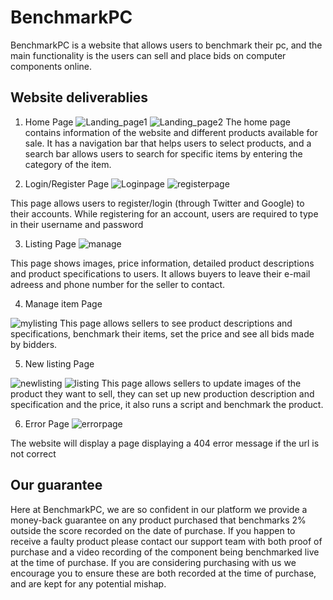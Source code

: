 # BenchmarkPC
 
BenchmarkPC is a website that allows users to benchmark their pc, and the main functionality is the users can sell and place bids on computer components online. 

## Website deliverablies

1. Home Page
![Landing_page1](https://user-images.githubusercontent.com/55529623/67618699-1671f400-f836-11e9-8f49-db5f4528f1be.jpg)
![Landing_page2](https://user-images.githubusercontent.com/55529623/67618717-55a04500-f836-11e9-9586-e8c527b48528.jpg)
The home page contains information of the website and different products available for sale. It has a navigation bar that helps users to select products, and a search bar allows users to search for specific items by entering the category of the item. 

2. Login/Register Page
![Loginpage](https://user-images.githubusercontent.com/55529623/67618722-78caf480-f836-11e9-893a-d91354991c84.png)
![registerpage](https://user-images.githubusercontent.com/55529623/67618730-9f892b00-f836-11e9-9803-5812dd983a3b.jpg)

This page allows users to register/login (through Twitter and Google) to their accounts. While registering for an account, users are required to type in their username and password

3. Listing Page 
![manage](https://user-images.githubusercontent.com/55529623/67618840-c7c55980-f837-11e9-8b0e-c4b35c6c0977.png)

This page shows images, price information, detailed product descriptions and product specifications to users. It allows buyers to leave their e-mail adreess and phone number for the seller to contact. 

4. Manage item Page

![mylisting](https://user-images.githubusercontent.com/55529623/67618944-11fb0a80-f839-11e9-9503-b05299fb66d4.png)
This page allows sellers to see product descriptions and specifications, benchmark their items, set the price and see all bids made by bidders.  

5. New listing Page

![newlisting](https://user-images.githubusercontent.com/55529623/67619189-c7c75880-f83b-11e9-8cdc-f348906c9ecc.png)
![listing](https://user-images.githubusercontent.com/55529623/67619181-b4b48880-f83b-11e9-8422-082ea267542d.png)
This page allows sellers to update images of the product they want to sell, they can set up new production description and specification and the price, it also runs a script and benchmark the product. 

6. Error Page
![errorpage](https://user-images.githubusercontent.com/55529623/67618760-ec6d0180-f836-11e9-9c00-024726e6ddd4.png)

The website will display a page displaying a 404 error message if the url is not correct

## Our guarantee
Here at BenchmarkPC, we are so confident in our platform we provide a money-back guarantee on any product purchased that benchmarks 2% outside the score recorded on the date of purchase. If you happen to receive a faulty product please contact our support team with both proof of purchase and a video recording of the component being benchmarked live at the time of purchase. If you are considering purchasing with us we encourage you to ensure these are both recorded at the time of purchase, and are kept for any potential mishap.

